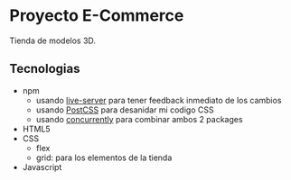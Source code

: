 # Proyecto E-Commerce

Tienda de modelos 3D.

## Tecnologias

- npm
  - usando [live-server](https://www.npmjs.com/package/live-server) para tener feedback inmediato de los cambios
  - usando [PostCSS](https://www.npmjs.com/package/postcss) para desanidar mi codigo CSS
  - usando [concurrently](https://www.npmjs.com/package/concurrently) para combinar ambos 2 packages
- HTML5
- CSS
  - flex
  - grid: para los elementos de la tienda
- Javascript
